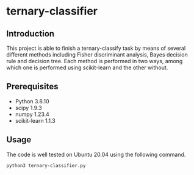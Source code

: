 # ternary-classifier


## Introduction
This project is able to finish a ternary-classify task by means of several different methods including Fisher discriminant analysis, Bayes decision rule and decision tree. Each method is performed in two ways, among which one is performed using scikit-learn and the other without.


## Prerequisites

* Python 3.8.10
* scipy 1.9.3
* numpy 1.23.4
* scikit-learn 1.1.3


## Usage
The code is well tested on Ubuntu 20.04 using the following command.

```Cmd
python3 ternary-classifier.py
```
